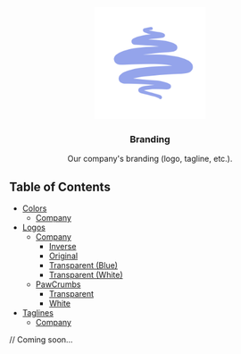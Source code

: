 <div align="center">
  <img src="logo/company/transparent-blue.svg" alt="Logo" width="200" height="200">
  <h3 align="center">Branding</h3>

  <p align="center">
    Our company's branding (logo, tagline, etc.).
  </p>
</div> 

## Table of Contents
- [Colors](/color)
    - [Company](/color/company.md)
- [Logos](/logo/)
    - [Company](/logo/company/)
      - [Inverse](/logo/company/inverse.svg)
      - [Original](/logo/company/original.svg)
      - [Transparent (Blue)](/logo/company/transparent-blue.svg)
      - [Transparent (White)](/logo/company/transparent-white.svg)
    - [PawCrumbs](/logo/pawcrumbs/)
      - [Transparent](/logo/pawcrumbs/transparent.svg)
      - [White](/logo/pawcrumbs/white.svg)
- [Taglines](/tagline/)
    - [Company](/tagline/company.md)

// Coming soon...
